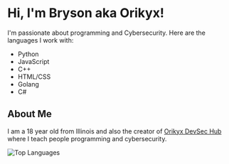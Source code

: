 # Hi, I'm Bryson aka Orikyx!

I'm passionate about programming and Cybersecurity. Here are the languages I work with:

- Python
- JavaScript
- C++
- HTML/CSS
- Golang
- C#

## About Me
I am a 18 year old from Illinois and also the creator of [Orikyx DevSec Hub](https://orikyxonig.github.io) where I teach people programming and cybersecurity.


![Top Languages](https://github-readme-stats.vercel.app/api/top-langs/?username=orikyxonig&layout=compact&theme=radical)





